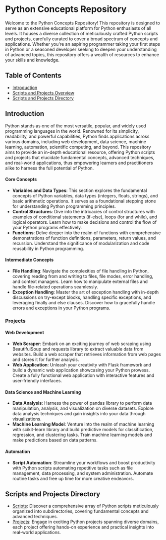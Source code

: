 # Python Concepts Repository

Welcome to the Python Concepts Repository! This repository is designed to serve as an extensive educational platform for Python enthusiasts of all levels. It houses a diverse collection of meticulously crafted Python scripts and projects, carefully curated to cover a broad spectrum of concepts and applications. Whether you're an aspiring programmer taking your first steps in Python or a seasoned developer seeking to deepen your understanding of advanced topics, this repository offers a wealth of resources to enhance your skills and knowledge.

## Table of Contents

- [Introduction](#introduction)
- [Scripts and Projects Overview](#scripts-and-projects-overview)
- [Scripts and Projects Directory](#scripts-and-projects-directory)

## Introduction

Python stands as one of the most versatile, popular, and widely used programming languages in the world. Renowned for its simplicity, readability, and powerful capabilities, Python finds applications across various domains, including web development, data science, machine learning, automation, scientific computing, and beyond. This repository aims to provide an in-depth educational resource, offering Python scripts and projects that elucidate fundamental concepts, advanced techniques, and real-world applications, thus empowering learners and practitioners alike to harness the full potential of Python.

#### Core Concepts

- **Variables and Data Types**: This section explores the fundamental concepts of Python variables, data types (integers, floats, strings), and basic arithmetic operations. It serves as a foundational stepping stone for understanding Python programming principles.
- **Control Structures**: Dive into the intricacies of control structures with examples of conditional statements (if-else), loops (for and while), and logical operators. Learn how to make decisions and control the flow of your Python programs effectively.
- **Functions**: Delve deeper into the realm of functions with comprehensive demonstrations of function definitions, parameters, return values, and recursion. Understand the significance of modularization and code reusability in Python programming.

#### Intermediate Concepts

- **File Handling**: Navigate the complexities of file handling in Python, covering reading from and writing to files, file modes, error handling, and context managers. Learn how to manipulate external files and handle file-related operations seamlessly.
- **Exception Handling**: Master the art of exception handling with in-depth discussions on try-except blocks, handling specific exceptions, and leveraging finally and else clauses. Discover how to gracefully handle errors and exceptions in your Python programs.

### Projects

#### Web Development

- **Web Scraper**: Embark on an exciting journey of web scraping using BeautifulSoup and requests library to extract valuable data from websites. Build a web scraper that retrieves information from web pages and stores it for further analysis.
- **Web Application**: Unleash your creativity with Flask framework and build a dynamic web application showcasing your Python prowess. Create a fully functional web application with interactive features and user-friendly interfaces.

#### Data Science and Machine Learning

- **Data Analysis**: Harness the power of pandas library to perform data manipulation, analysis, and visualization on diverse datasets. Explore data analysis techniques and gain insights into your data through visualizations.
- **Machine Learning Model**: Venture into the realm of machine learning with scikit-learn library and build predictive models for classification, regression, and clustering tasks. Train machine learning models and make predictions based on data patterns.

#### Automation

- **Script Automation**: Streamline your workflows and boost productivity with Python scripts automating repetitive tasks such as file management, data processing, and system administration. Automate routine tasks and free up time for more creative endeavors.

## Scripts and Projects Directory

- [Scripts](https://github.com/kaushikpatil2911/Python-Projects-and-Scripts/tree/master/Python%20Scripts): Discover a comprehensive array of Python scripts meticulously organized into subdirectories, covering fundamental concepts and advanced techniques.
- [Projects](https://github.com/kaushikpatil2911/Python-Projects-and-Scripts/tree/master/Python%20Projects): Engage in exciting Python projects spanning diverse domains, each project offering hands-on experience and practical insights into real-world applications.
